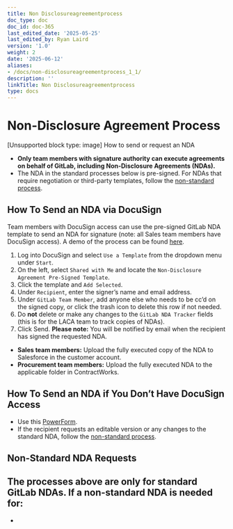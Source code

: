 ```yaml
---
title: Non Disclosureagreementprocess
doc_type: doc
doc_id: doc-365
last_edited_date: '2025-05-25'
last_edited_by: Ryan Laird
version: '1.0'
weight: 2
date: '2025-06-12'
aliases:
- /docs/non-disclosureagreementprocess_1_1/
description: ''
linkTitle: Non Disclosureagreementprocess
type: docs
---
```


# Non-Disclosure Agreement Process

[Unsupported block type: image]
How to send or request an NDA
- **Only team members with signature authority can execute agreements on behalf of GitLab, including Non-Disclosure Agreements (NDAs).** 
- The NDA in the standard processes below is pre-signed. For NDAs that require negotiation or third-party templates, follow the [non-standard process](https://handbook.gitlab.com/handbook/legal/nda/#non-standard-nda-requests).
## How To Send an NDA via DocuSign
Team members with DocuSign access can use the pre-signed GitLab NDA template to send an NDA for signature (note: all Sales team members have DocuSign access). A demo of the process can be found [here](https://youtu.be/DaOggzBcb0).
1. Log into DocuSign and select `Use a Template` from the dropdown menu under `Start`.
1. On the left, select `Shared with Me` and locate the `Non-Disclosure Agreement Pre-Signed Template`.
1. Click the template and `Add Selected`.
1. Under `Recipient`, enter the signer’s name and email address.
1. Under `GitLab Team Member`, add anyone else who needs to be cc’d on the signed copy, or click the trash icon to delete this row if not needed.
1. Do **not** delete or make any changes to the `GitLab NDA Tracker` fields (this is for the LACA team to track copies of NDAs).
1. Click Send.
**Please note:** You will be notified by email when the recipient has signed the requested NDA.
- **Sales team members:** Upload the fully executed copy of the NDA to Salesforce in the customer account.
- **Procurement team members:** Upload the fully executed NDA to the applicable folder in ContractWorks.
## How To Send an NDA if You Don’t Have DocuSign Access
- Use this [PowerForm](https://powerforms.docusign.net/80bc75e5-eb0d-4129-ae15-64344338200c?env=na3&acct=73ae4c15-b494-4462-a00c-e9c781c222a9&accountId=73ae4c15-b494-4462-a00c-e9c781c222a9). 
- If the recipient requests an editable version or any changes to the standard NDA, follow the [non-standard process](https://handbook.gitlab.com/handbook/legal/nda/#non-standard-nda-requests).
## Non-Standard NDA Requests
The processes above are only for standard GitLab NDAs. If a non-standard NDA is needed for:
- 
-
